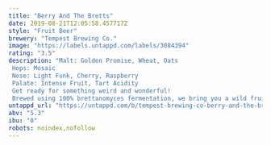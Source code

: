 ```yaml
---
title: "Berry And The Bretts"
date: 2019-08-21T12:05:58.457717Z
style: "Fruit Beer"
brewery: "Tempest Brewing Co."
image: "https://labels.untappd.com/labels/3084394"
rating: "3.5"
description: "Malt: Golden Promise, Wheat, Oats Hops: Mosaic Nose: Light Funk, Cherry, Raspberry Palate: Intense Fruit, Tart Acidity Get ready for something weird and wonderful! Brewed using 100% brettanomyces fermentation, we bring you a wild fruit beer jam packed with cherries, raspberries and blackberries. Expect light funky aroma and intense fruit sweetness with a zesty edge and a tart finish!"
untappd_url: "https://untappd.com/b/tempest-brewing-co-berry-and-the-bretts/3084394"
abv: "5.3"
ibu: "0"
robots: noindex,nofollow
---
```

